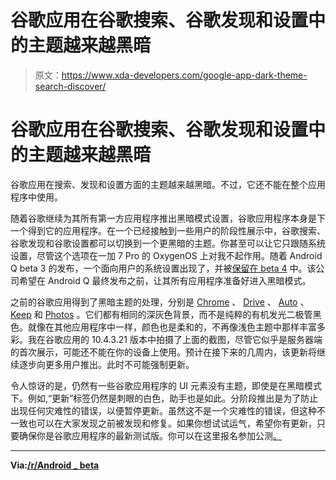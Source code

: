 # 谷歌应用在谷歌搜索、谷歌发现和设置中的主题越来越黑暗

> 原文：<https://www.xda-developers.com/google-app-dark-theme-search-discover/>

# 谷歌应用在谷歌搜索、谷歌发现和设置中的主题越来越黑暗

谷歌应用在搜索、发现和设置方面的主题越来越黑暗。不过，它还不能在整个应用程序中使用。

随着谷歌继续为其所有第一方应用程序推出黑暗模式设置，谷歌应用程序本身是下一个得到它的应用程序。在一个已经接触到一些用户的阶段性展示中，谷歌搜索、谷歌发现和谷歌设置都可以切换到一个更黑暗的主题。你甚至可以让它只跟随系统设置，尽管这个选项在一加 7 Pro 的 OxygenOS 上对我不起作用。随着 Android Q beta 3 的发布，一个面向用户的系统设置出现了，并被[保留在 beta 4](https://www.xda-developers.com/android-q-beta-4-released-google-pixel/) 中。该公司希望在 Android Q 最终发布之前，让其所有应用程序准备好进入黑暗模式。

之前的谷歌应用得到了黑暗主题的处理，分别是 [Chrome](https://www.xda-developers.com/google-chrome-dark-mode-darken-web-pages/) 、 [Drive](https://www.xda-developers.com/google-drive-dark-theme-android-q/) 、 [Auto](https://www.xda-developers.com/android-auto-redesign-dark-theme/) 、 [Keep](https://www.xda-developers.com/google-keep-notes-dark-mode/) 和 [Photos](https://www.xda-developers.com/google-photos-dark-theme-roll-out/) 。它们都有相同的深灰色背景，而不是纯粹的有机发光二极管黑色。就像在其他应用程序中一样，颜色也是柔和的，不再像浅色主题中那样丰富多彩。我在谷歌应用的 10.4.3.21 版本中拍摄了上面的截图，尽管它似乎是服务器端的首次展示，可能还不能在你的设备上使用。预计在接下来的几周内，该更新将继续逐步向更多用户推出。此时不可能强制更新。

令人惊讶的是，仍然有一些谷歌应用程序的 UI 元素没有主题，即使是在黑暗模式下。例如,“更新”标签仍然是刺眼的白色，助手也是如此。分阶段推出是为了防止出现任何灾难性的错误，以便暂停更新。虽然这不是一个灾难性的错误，但这种不一致也可以在大家发现之前被发现和修复。如果你想试试运气，希望你有更新，只要确保你是谷歌应用程序的最新测试版。你可以在这里报名参加公测[。](https://play.google.com/apps/testing/com.google.android.googlequicksearchbox)

* * *

**Via:[/r/Android _ beta](https://www.reddit.com/r/android_beta/comments/bz2r2k/new_google_app_dark_mode_anyone_else_seeing_this/)**